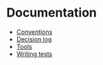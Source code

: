 Documentation
=============

* [Conventions](conventions.md)
* [Decision log](decision_log.md)
* [Tools](toolbox.md)
* [Writing tests](writing_tests.md)